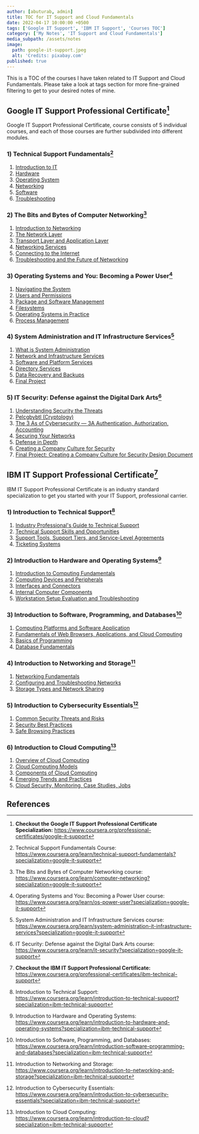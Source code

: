 ```yaml
---
author: [abuturab, admin]
title: TOC for IT Support and Cloud Fundamentals
date: 2022-04-17 10:00:00 +0500
tags: ['Google IT Support', 'IBM IT Support', 'Courses TOC']
category: ['My Notes', 'IT Support and Cloud Fundamentals']
media_subpath: /assets/notes
image:
  path: google-it-support.jpeg
  alt: 'Credits: pixabay.com'
published: true
---
```


This is a TOC of the courses I have taken related to IT Support and Cloud Fundamentals. Please take a look at tags section for more fine-grained filtering to get to your desired notes of mine.


## **Google IT Support Professional Certificate[^1]**

Google IT Support Professional Certificate, course consists of 5 individual courses, and each of those courses are further subdivided into different modules.

### **1) Technical Support Fundamentals[^2]**

1. [Introduction to IT](/posts/introduction-to-it)
2. [Hardware](/posts/hardware)
3. [Operating System](/posts/operating-system)
4. [Networking](/posts/networking)
5. [Software](/posts/software)
6. [Troubleshooting](/posts/troubleshooting)

### **2) The Bits and Bytes of Computer Networking[^3]**

1. [Introduction to Networking](/posts/introduction-to-networking)
2. [The Network Layer](/posts/the-network-layer)
3. [Transport Layer and Application Layer](/posts/transport-layer-and-application-layer)
4. [Networking Services](/posts/networking-services)
5. [Connecting to the Internet](/posts/connecting-to-the-internet)
6. [Troubleshooting and the Future of Networking](/posts/troubleshooting-and-the-future-of-networking)

### **3) Operating Systems and You: Becoming a Power User[^4]**

1. [Navigating the System](/posts/navigating-the-system)
2. [Users and Permissions](/posts/users-and-permissions)
3. [Package and Software Management](/posts/package-and-software-management)
4. [Filesystems](/posts/filesystems)
5. [Operating Systems in Practice](/posts/operating-systems-in-practice)
6. [Process Management](/posts/process-management)

### **4) System Administration and IT Infrastructure Services[^5]**

1. [What is System Administration](/posts/what-is-system-administration)
2. [Network and Infrastructure Services](/posts/network-and-infrastructure-services)
3. [Software and Platform Services](/posts/software-and-platform-services)
4. [Directory Services](/posts/directory-services)
5. [Data Recovery and Backups](/posts/data-recovery-and-backups)
6. [Final Project](/posts/sysadmin-and-it-infrastructure-services-final-project)

### **5) IT Security: Defense against the Digital Dark Arts[^6]**

1. [Understanding Security the Threats](/posts/understanding-the-security-threats)
2. [Pelcgbybtl (Cryptology)](/posts/pelcgbybtl)
3. [The 3 As of Cybersecurity — 3A Authentication, Authorization, Accounting](/posts/the-3as-of-cybersecurity)
4. [Securing Your Networks](/posts/securing-your-networks)
5. [Defense in Depth](/posts/defense-in-depth)
6. [Creating a Company Culture for Security](/posts/creating-a-company-culture-for-security)
7. [Final Project: Creating a Company Culture for Security Design Document](/posts/creating-a-company-culture-for-security-design-document)

## **IBM IT Support Professional Certificate[^7]**

IBM IT Support Professional Certificate is an industry standard specialization to get you started with your IT Support, professional carrier.

### **1) Introduction to Technical Support[^8]**

  1. [Industry Professional's Guide to Technical Support](/posts/industry-professionals-guide-to-technical-support)
  2. [Technical Support Skills and Opportunities](/posts/technical-support-skills-and-opportunities)
  3. [Support Tools, Support Tiers, and Service-Level Agreements](/posts/support-tools-support-tiers-and-service-level-agreements)
  4. [Ticketing Systems](/posts/ticketing-systems)

### **2) Introduction to Hardware and Operating Systems[^9]**

1. [Introduction to Computing Fundamentals](/posts/introduction-to-computing-fundamentals)
2. [Computing Devices and Peripherals](/posts/computing-devices-and-peripherals)
3. [Interfaces and Connectors](/posts/interfaces-and-connectors)
4. [Internal Computer Components](/posts/internal-computer-components)
5. [Workstation Setup Evaluation and Troubleshooting](/posts/workstation-setup-evaluation-and-troubleshooting)

### **3) Introduction to Software, Programming, and Databases[^10]**

1. [Computing Platforms and Software Application](/posts/computing-platforms-and-software-application)
2. [Fundamentals of Web Browsers, Applications, and Cloud Computing](/posts/fundamentals-of-web-browsers-applications-and-cloud-computing)
3. [Basics of Programming](/posts/basics-of-programming)
4. [Database Fundamentals](/posts/database-fundamentals)

### **4) Introduction to Networking and Storage[^11]**

1. [Networking Fundamentals](/posts/networking-fundamentals)
2. [Configuring and Troubleshooting Networks](/posts/configuring-and-troubleshooting-networks)
3. [Storage Types and Network Sharing](/posts/storage-types-and-network-sharing)

### **5) Introduction to Cybersecurity Essentials[^12]**

1. [Common Security Threats and Risks](/posts/common-security-threats-and-risks)
2. [Security Best Practices](/posts/security-best-practices)
3. [Safe Browsing Practices](/posts/safe-browsing-practices)

### **6) Introduction to Cloud Computing[^13]**

1. [Overview of Cloud Computing](/posts/overview-of-cloud-computing)
2. [Cloud Computing Models](/posts/cloud-computing-models)
3. [Components of Cloud Computing](/posts/components-of-cloud-computing)
4. [Emerging Trends and Practices](/posts/emerging-trends-and-practices)
5. [Cloud Security, Monitoring, Case Studies, Jobs](/posts/cloud-security-monitoring-case-studies-jobs)

## References

[^1]: **Checkout the Google IT Support Professional Certificate Specialization:** <https://www.coursera.org/professional-certificates/google-it-support>
[^2]: Technical Support Fundamentals Course: <https://www.coursera.org/learn/technical-support-fundamentals?specialization=google-it-support>
[^3]: The Bits and Bytes of Computer Networking course: <https://www.coursera.org/learn/computer-networking?specialization=google-it-support>
[^4]: Operating Systems and You: Becoming a Power User course: <https://www.coursera.org/learn/os-power-user?specialization=google-it-support>
[^5]: System Administration and IT Infrastructure Services course: <https://www.coursera.org/learn/system-administration-it-infrastructure-services?specialization=google-it-support>
[^6]: IT Security: Defense against the Digital Dark Arts course: <https://www.coursera.org/learn/it-security?specialization=google-it-support>
[^7]: **Checkout the IBM IT Support Professional Certificate:** <https://www.coursera.org/professional-certificates/ibm-technical-support>
[^8]: Introduction to Technical Support: <https://www.coursera.org/learn/introduction-to-technical-support?specialization=ibm-technical-support>
[^9]:Introduction to Hardware and Operating Systems: <https://www.coursera.org/learn/introduction-to-hardware-and-operating-systems?specialization=ibm-technical-support>
[^10]: Introduction to Software, Programming, and Databases: <https://www.coursera.org/learn/introduction-software-programming-and-databases?specialization=ibm-technical-support>
[^11]: Introduction to Networking and Storage: <https://www.coursera.org/learn/introduction-to-networking-and-storage?specialization=ibm-technical-support>
[^12]: Introduction to Cybersecurity Essentials: <https://www.coursera.org/learn/introduction-to-cybersecurity-essentials?specialization=ibm-technical-support>
[^13]: Introduction to Cloud Computing: <https://www.coursera.org/learn/introduction-to-cloud?specialization=ibm-technical-support>
